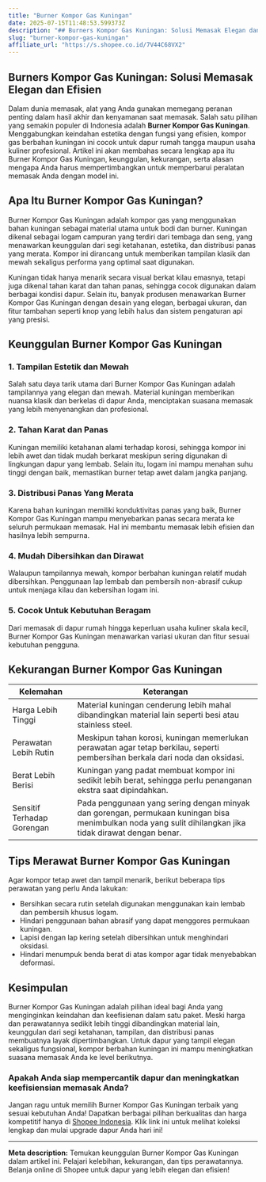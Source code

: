 ```yaml
---
title: "Burner Kompor Gas Kuningan"
date: 2025-07-15T11:48:53.599373Z
description: "## Burners Kompor Gas Kuningan: Solusi Memasak Elegan dan Efisien..."
slug: "burner-kompor-gas-kuningan"
affiliate_url: "https://s.shopee.co.id/7V44C68VX2"
---
```

## Burners Kompor Gas Kuningan: Solusi Memasak Elegan dan Efisien

Dalam dunia memasak, alat yang Anda gunakan memegang peranan penting dalam hasil akhir dan kenyamanan saat memasak. Salah satu pilihan yang semakin populer di Indonesia adalah **Burner Kompor Gas Kuningan**. Menggabungkan keindahan estetika dengan fungsi yang efisien, kompor gas berbahan kuningan ini cocok untuk dapur rumah tangga maupun usaha kuliner profesional. Artikel ini akan membahas secara lengkap apa itu Burner Kompor Gas Kuningan, keunggulan, kekurangan, serta alasan mengapa Anda harus mempertimbangkan untuk memperbarui peralatan memasak Anda dengan model ini.

## Apa Itu Burner Kompor Gas Kuningan?

Burner Kompor Gas Kuningan adalah kompor gas yang menggunakan bahan kuningan sebagai material utama untuk bodi dan burner. Kuningan dikenal sebagai logam campuran yang terdiri dari tembaga dan seng, yang menawarkan keunggulan dari segi ketahanan, estetika, dan distribusi panas yang merata. Kompor ini dirancang untuk memberikan tampilan klasik dan mewah sekaligus performa yang optimal saat digunakan.

Kuningan tidak hanya menarik secara visual berkat kilau emasnya, tetapi juga dikenal tahan karat dan tahan panas, sehingga cocok digunakan dalam berbagai kondisi dapur. Selain itu, banyak produsen menawarkan Burner Kompor Gas Kuningan dengan desain yang elegan, berbagai ukuran, dan fitur tambahan seperti knop yang lebih halus dan sistem pengaturan api yang presisi.

## Keunggulan Burner Kompor Gas Kuningan

### 1. Tampilan Estetik dan Mewah

Salah satu daya tarik utama dari Burner Kompor Gas Kuningan adalah tampilannya yang elegan dan mewah. Material kuningan memberikan nuansa klasik dan berkelas di dapur Anda, menciptakan suasana memasak yang lebih menyenangkan dan profesional.

### 2. Tahan Karat dan Panas

Kuningan memiliki ketahanan alami terhadap korosi, sehingga kompor ini lebih awet dan tidak mudah berkarat meskipun sering digunakan di lingkungan dapur yang lembab. Selain itu, logam ini mampu menahan suhu tinggi dengan baik, memastikan burner tetap awet dalam jangka panjang.

### 3. Distribusi Panas Yang Merata

Karena bahan kuningan memiliki konduktivitas panas yang baik, Burner Kompor Gas Kuningan mampu menyebarkan panas secara merata ke seluruh permukaan memasak. Hal ini membantu memasak lebih efisien dan hasilnya lebih sempurna.

### 4. Mudah Dibersihkan dan Dirawat

Walaupun tampilannya mewah, kompor berbahan kuningan relatif mudah dibersihkan. Penggunaan lap lembab dan pembersih non-abrasif cukup untuk menjaga kilau dan kebersihan logam ini.


### 5. Cocok Untuk Kebutuhan Beragam

Dari memasak di dapur rumah hingga keperluan usaha kuliner skala kecil, Burner Kompor Gas Kuningan menawarkan variasi ukuran dan fitur sesuai kebutuhan pengguna.

## Kekurangan Burner Kompor Gas Kuningan

| Kelemahan | Keterangan |
|-------------------------|--------------------------------------------------------------|
| Harga Lebih Tinggi | Material kuningan cenderung lebih mahal dibandingkan material lain seperti besi atau stainless steel. |
| Perawatan Lebih Rutin | Meskipun tahan korosi, kuningan memerlukan perawatan agar tetap berkilau, seperti pembersihan berkala dari noda dan oksidasi. |
| Berat Lebih Berisi | Kuningan yang padat membuat kompor ini sedikit lebih berat, sehingga perlu penanganan ekstra saat dipindahkan. |
| Sensitif Terhadap Gorengan | Pada penggunaan yang sering dengan minyak dan gorengan, permukaan kuningan bisa menimbulkan noda yang sulit dihilangkan jika tidak dirawat dengan benar. |

## Tips Merawat Burner Kompor Gas Kuningan

Agar kompor tetap awet dan tampil menarik, berikut beberapa tips perawatan yang perlu Anda lakukan:
- Bersihkan secara rutin setelah digunakan menggunakan kain lembab dan pembersih khusus logam.
- Hindari penggunaan bahan abrasif yang dapat menggores permukaan kuningan.
- Lapisi dengan lap kering setelah dibersihkan untuk menghindari oksidasi.
- Hindari menumpuk benda berat di atas kompor agar tidak menyebabkan deformasi.

## Kesimpulan

Burner Kompor Gas Kuningan adalah pilihan ideal bagi Anda yang menginginkan keindahan dan keefisienan dalam satu paket. Meski harga dan perawatannya sedikit lebih tinggi dibandingkan material lain, keunggulan dari segi ketahanan, tampilan, dan distribusi panas membuatnya layak dipertimbangkan. Untuk dapur yang tampil elegan sekaligus fungsional, kompor berbahan kuningan ini mampu meningkatkan suasana memasak Anda ke level berikutnya.

### Apakah Anda siap mempercantik dapur dan meningkatkan keefisiensian memasak Anda?  

Jangan ragu untuk memilih Burner Kompor Gas Kuningan terbaik yang sesuai kebutuhan Anda! Dapatkan berbagai pilihan berkualitas dan harga kompetitif hanya di [Shopee Indonesia](https://s.shopee.co.id/7V44C68VX2). Klik link ini untuk melihat koleksi lengkap dan mulai upgrade dapur Anda hari ini!

---

**Meta description:** Temukan keunggulan Burner Kompor Gas Kuningan dalam artikel ini. Pelajari kelebihan, kekurangan, dan tips perawatannya. Belanja online di Shopee untuk dapur yang lebih elegan dan efisien!